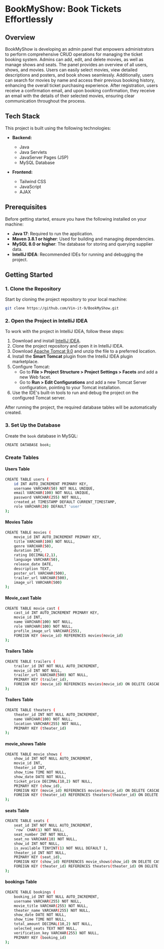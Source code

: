 # BookMyShow: Book Tickets Effortlessly

## Overview

BookMyShow is developing an admin panel that empowers administrators to perform comprehensive CRUD operations for managing the ticket booking system. Admins can add, edit, and delete movies, as well as manage shows and seats. The panel provides an overview of all users, shows, and movies. Users can easily select movies, view detailed descriptions and posters, and book shows seamlessly. Additionally, users can search for movies by name and access their previous booking history, enhancing the overall ticket purchasing experience. After registration, users receive a confirmation email, and upon booking confirmation, they receive an email with the details of their selected movies, ensuring clear communication throughout the process.

## Tech Stack

This project is built using the following technologies:

- **Backend:**
  - Java
  - Java Servlets
  - JavaServer Pages (JSP)
  - MySQL Database

- **Frontend:**
  - Tailwind CSS
  - JavaScript
  - AJAX


## Prerequisites

Before getting started, ensure you have the following installed on your machine:

- **Java 17**: Required to run the application.
- **Maven 3.8.1 or higher**: Used for building and managing dependencies.
- **MySQL 8.0 or higher**: The database for storing and querying supplier data.
- **IntelliJ IDEA**: Recommended IDEs for running and debugging the project.

## Getting Started

### 1. Clone the Repository

Start by cloning the project repository to your local machine:

```bash
git clone https://github.com/Vin-it-9/BookMyShow.git
```



### 2. Open the Project in IntelliJ IDEA

To work with the project in IntelliJ IDEA, follow these steps:

1. Download and install [IntelliJ IDEA](https://www.jetbrains.com/idea/).
2. Clone the project repository and open it in IntelliJ IDEA.
3. Download [Apache Tomcat 9.0](https://tomcat.apache.org/) and unzip the file to a preferred location.
4. Install the **Smart Tomcat** plugin from the IntelliJ IDEA plugin marketplace.
5. Configure Tomcat:
   - Go to **File > Project Structure > Project Settings > Facets** and add a new Web facet.
   - Go to **Run > Edit Configurations** and add a new Tomcat Server configuration, pointing to your Tomcat installation.
6. Use the IDE's built-in tools to run and debug the project on the configured Tomcat server.

After running the project, the required database tables will be automatically created.


### 3. Set Up the Database

Create the `book` database in MySQL:

```bash
CREATE DATABASE book;
```

### Create Tables

#### Users Table

```bash
CREATE TABLE users (
    id INT AUTO_INCREMENT PRIMARY KEY,
    username VARCHAR(50) NOT NULL UNIQUE,
    email VARCHAR(100) NOT NULL UNIQUE,
    password VARCHAR(255) NOT NULL,
    created_at TIMESTAMP DEFAULT CURRENT_TIMESTAMP,
    role VARCHAR(20) DEFAULT 'user'
);
```
#### Movies Table
```bash
CREATE TABLE movies (
    movie_id INT AUTO_INCREMENT PRIMARY KEY,
    title VARCHAR(100) NOT NULL,
    genre VARCHAR(50),
    duration INT,
    rating DECIMAL(2,1),
    language VARCHAR(50),
    release_date DATE,
    description TEXT,
    poster_url VARCHAR(500),
    trailer_url VARCHAR(500),
    image_url VARCHAR(500)
);
```

#### Movie_cast Table
```bash
CREATE TABLE movie_cast (
    cast_id INT AUTO_INCREMENT PRIMARY KEY,
    movie_id INT,
    name VARCHAR(100) NOT NULL,
    role VARCHAR(100) NOT NULL,
    profile_image_url VARCHAR(255),
    FOREIGN KEY (movie_id) REFERENCES movies(movie_id)
);
```
#### Trailers Table
```bash
CREATE TABLE trailers (
    trailer_id INT NOT NULL AUTO_INCREMENT,
    movie_id INT NOT NULL,
    trailer_url VARCHAR(500) NOT NULL,
    PRIMARY KEY (trailer_id),
    FOREIGN KEY (movie_id) REFERENCES movies(movie_id) ON DELETE CASCADE
);

```
#### Trailers Table
```bash
CREATE TABLE theaters (
    theater_id INT NOT NULL AUTO_INCREMENT,
    name VARCHAR(100) NOT NULL,
    location VARCHAR(255) NOT NULL,
    PRIMARY KEY (theater_id)
);
```
#### movie_shows Table
```bash
CREATE TABLE movie_shows (
    show_id INT NOT NULL AUTO_INCREMENT,
    movie_id INT,
    theater_id INT,
    show_time TIME NOT NULL,
    show_date DATE NOT NULL,
    ticket_price DECIMAL(10,2) NOT NULL,
    PRIMARY KEY (show_id),
    FOREIGN KEY (movie_id) REFERENCES movies(movie_id) ON DELETE CASCADE,
    FOREIGN KEY (theater_id) REFERENCES theaters(theater_id) ON DELETE CASCADE
);
```
#### seats Table
```bash
CREATE TABLE seats (
    seat_id INT NOT NULL AUTO_INCREMENT,
    `row` CHAR(1) NOT NULL,
    seat_number INT NOT NULL,
    seat_no VARCHAR(10) NOT NULL,
    show_id INT NOT NULL,
    is_available TINYINT(1) NOT NULL DEFAULT 1,
    theater_id INT NOT NULL,
    PRIMARY KEY (seat_id),
    FOREIGN KEY (show_id) REFERENCES movie_shows(show_id) ON DELETE CASCADE,
    FOREIGN KEY (theater_id) REFERENCES theaters(theater_id) ON DELETE CASCADE
);
```


####  bookings Table
```bash
CREATE TABLE bookings (
    booking_id INT NOT NULL AUTO_INCREMENT,
    username VARCHAR(255) NOT NULL,
    movie_title VARCHAR(255) NOT NULL,
    theater_name VARCHAR(255) NOT NULL,
    show_date DATE NOT NULL,
    show_time TIME NOT NULL,
    total_amount DECIMAL(10,2) NOT NULL,
    selected_seats TEXT NOT NULL,
    verification_key VARCHAR(255) NOT NULL,
    PRIMARY KEY (booking_id)
);
```
